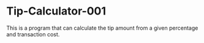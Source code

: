# Tip-Calculator-001
This is a program that can calculate the tip amount from a given percentage and transaction cost. 
